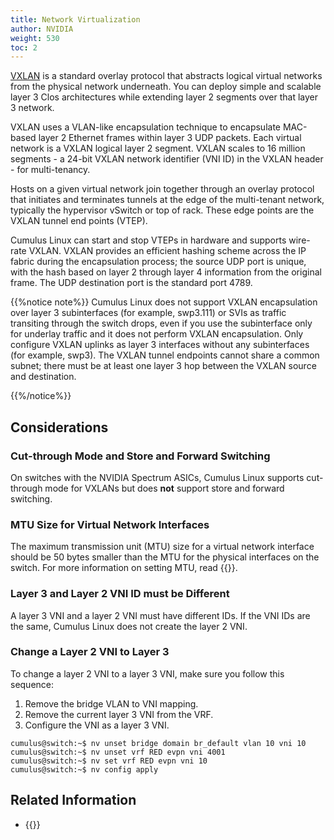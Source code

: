 ```yaml
---
title: Network Virtualization
author: NVIDIA
weight: 530
toc: 2
---
```

<span class="a-tooltip">[VXLAN](## "Virtual Extensible LAN")</span> is a standard overlay protocol that abstracts logical virtual networks from the physical network underneath. You can deploy simple and scalable layer 3 Clos architectures while extending layer 2 segments over that layer 3 network.

VXLAN uses a VLAN-like encapsulation technique to encapsulate MAC-based layer 2 Ethernet frames within layer 3 UDP packets. Each virtual network is a VXLAN logical layer 2 segment. VXLAN scales to 16 million segments - a 24-bit VXLAN network identifier (VNI ID) in the VXLAN header - for multi-tenancy.

Hosts on a given virtual network join together through an overlay protocol that initiates and terminates tunnels at the edge of the multi-tenant network, typically the hypervisor vSwitch or top of rack. These edge points are the VXLAN tunnel end points (VTEP).

Cumulus Linux can start and stop VTEPs in hardware and supports wire-rate VXLAN. VXLAN provides an efficient hashing scheme across the IP fabric during the encapsulation process; the source UDP port is unique, with the hash based on layer 2 through layer 4 information from the original frame. The UDP destination port is the standard port 4789.

{{%notice note%}}
Cumulus Linux does not support VXLAN encapsulation over layer 3 subinterfaces (for example, swp3.111) or SVIs as traffic transiting through the switch drops, even if you use the subinterface only for underlay traffic and it does not perform VXLAN encapsulation. Only configure VXLAN uplinks as layer 3 interfaces without any subinterfaces (for example, swp3).
The VXLAN tunnel endpoints cannot share a common subnet; there must be at least one layer 3 hop between the VXLAN source and destination.

{{%/notice%}}

## Considerations
<!-- vale off -->
### Cut-through Mode and Store and Forward Switching
<!-- vale on -->
On switches with the NVIDIA Spectrum ASICs, Cumulus Linux supports cut-through mode for VXLANs but does **not** support store and forward switching.

### MTU Size for Virtual Network Interfaces

The maximum transmission unit (MTU) size for a virtual network interface should be 50 bytes smaller than the MTU for the physical interfaces on the switch. For more information on setting MTU, read {{<link url="Switch-Port-Attributes#mtu" text="Layer 1 and Switch Port Attributes">}}.

### Layer 3 and Layer 2 VNI ID must be Different

A layer 3 VNI and a layer 2 VNI must have different IDs. If the VNI IDs are the same, Cumulus Linux does not create the layer 2 VNI.

### Change a Layer 2 VNI to Layer 3

To change a layer 2 VNI to a layer 3 VNI, make sure you follow this sequence:
1. Remove the bridge VLAN to VNI mapping.
2. Remove the current layer 3 VNI from the VRF.
3. Configure the VNI as a layer 3 VNI.

```
cumulus@switch:~$ nv unset bridge domain br_default vlan 10 vni 10
cumulus@switch:~$ nv unset vrf RED evpn vni 4001
cumulus@switch:~$ nv set vrf RED evpn vni 10
cumulus@switch:~$ nv config apply
```

## Related Information

- {{<exlink url="https://tools.ietf.org/html/rfc7348" text="VXLAN - RFC 7348">}}
